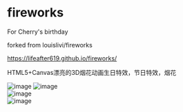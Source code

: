 # fireworks
For Cherry's birthday

forked from louislivi/fireworks

https://lifeafter619.github.io/fireworks/

HTML5+Canvas漂亮的3D烟花动画生日特效，节日特效，烟花

![image](http://upload-images.jianshu.io/upload_images/6411787-aaf971906d6a5922?imageMogr2/auto-orient/strip%7CimageView2/2/w/1240) 
![image](http://upload-images.jianshu.io/upload_images/6411787-fb4a6506ca1bf129?imageMogr2/auto-orient/strip%7CimageView2/2/w/1240)  
![image](http://upload-images.jianshu.io/upload_images/6411787-fc45fd483ca986dc?imageMogr2/auto-orient/strip%7CimageView2/2/w/1240)  
![image](http://upload-images.jianshu.io/upload_images/6411787-e8fda7078860c7d1?imageMogr2/auto-orient/strip%7CimageView2/2/w/1240)  

